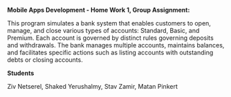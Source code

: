 **Mobile Apps Development - Home Work 1, Group Assignment:**

This program simulates a bank system that enables customers to open, manage, and close various types of accounts: Standard, Basic, and Premium. Each account is governed by distinct rules governing deposits and withdrawals. The bank manages multiple accounts, maintains balances, and facilitates specific actions such as listing accounts with outstanding debts or closing accounts.

**Students**

Ziv Netserel,
Shaked Yerushalmy,
Stav Zamir,
Matan Pinkert
